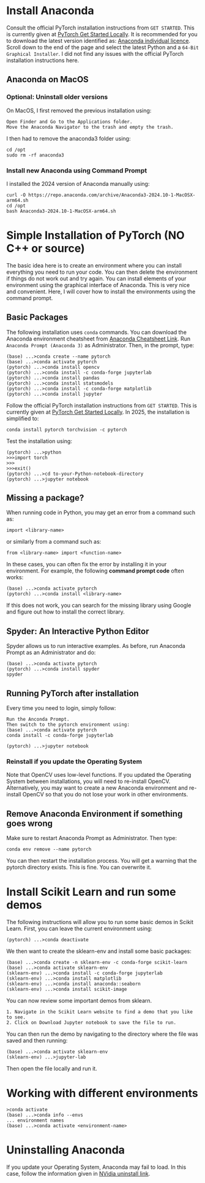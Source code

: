 # Install Anaconda

Consult the official PyTorch installation instructions from
`GET STARTED`. This is currently given at [PyTorch Get Started
Locally](https://pytorch.org/get-started/locally/). It is recommended
for you to download the latest version identified as: [Anaconda
individual licence](https://www.anaconda.com/products/individual).
Scroll down to the end of the page and select the latest Python and a
`64-Bit Graphical Installer`. I did not find any issues with the 
official PyTorch installation instructions here.

## Anaconda on MacOS
### Optional: Uninstall older versions
On MacOS, I first removed the previous installation using:

    Open Finder and Go to the Applications folder.
    Move the Anaconda Navigator to the trash and empty the trash.

I then had to remove the anaconda3 folder using:

    cd /opt
    sudo rm -rf anaconda3

### Install new Anaconda using Command Prompt
I installed the 2024 version of Anaconda manually using:

    curl -O https://repo.anaconda.com/archive/Anaconda3-2024.10-1-MacOSX-arm64.sh
    cd /opt
    bash Anaconda3-2024.10-1-MacOSX-arm64.sh

# Simple Installation of PyTorch (NO C++ or source)
The basic idea here is to create an environment where you can install
everything you need to run your code. You can then delete the
environment if things do not work out and try again. You can install
elements of your environment using the graphical interface of Anaconda.
This is very nice and convenient. Here, I will cover how to install the
environments using the command prompt.

## Basic Packages
The following installation uses `conda` commands. You can download the
Anaconda environment cheatsheet from [ Anaconda Cheatsheet
Link](https://docs.conda.io/projects/conda/en/4.6.0/_downloads/52a95608c49671267e40c689e0bc00ca/conda-cheatsheet.pdf).
Run `Anaconda Prompt (Anaconda 3)` as Administrator. Then, in the
prompt, type:

    (base) ...>conda create --name pytorch
    (base) ...>conda activate pytorch
    (pytorch) ...>conda install opencv
    (pytorch) ...>conda install -c conda-forge jupyterlab
    (pytorch) ...>conda install pandas
    (pytorch) ...>conda install statsmodels
    (pytorch) ...>conda install -c conda-forge matplotlib
    (pytorch) ...>conda install jupyter

Follow the official PyTorch installation instructions from
`GET STARTED`. This is currently given at [PyTorch Get Started
Locally](https://pytorch.org/get-started/locally/). In 2025, the
installation is simplified to:

    conda install pytorch torchvision -c pytorch

Test the installation using:

    (pytorch) ...>python
    >>>import torch
    >>>
    >>>exit()
    (pytorch) ...>cd to-your-Python-notebook-directory
    (pytorch) ...>jupyter notebook

## Missing a package?
When running code in Python, you may get an error from a command such
as:

    import <library-name>

or similarly from a command such as:

    from <library-name> import <function-name>

In these cases, you can often fix the error by installing it in your
environment. For example, the following **command prompt code** often
works:

    (base) ...>conda activate pytorch
    (pytorch) ...>conda install <library-name>

If this does not work, you can search for the missing library using
Google and figure out how to install the correct library.

## Spyder: An Interactive Python Editor
Spyder allows us to run interactive examples. As before, run Anaconda
Prompt as an Administrator and do:

    (base) ...>conda activate pytorch
    (pytorch) ...>conda install spyder
    spyder

## Running PyTorch after installation

Every time you need to login, simply follow:

    Run the Anconda Prompt.
    Then switch to the pytorch environment using:
    (base) ...>conda activate pytorch
    conda install -c conda-forge jupyterlab

    (pytorch) ...>jupyter notebook

### Reinstall if you update the Operating System
Note that OpenCV uses low-level functions. If you updated the Operating
System between installations, you will need to re-install OpenCV.
Alternatively, you may want to create a new Anaconda environment and
re-install OpenCV so that you do not lose your work in other
environments.

## Remove Anaconda Environment if something goes wrong 
Make sure to restart Anaconda Prompt as Administrator. Then type:

    conda env remove --name pytorch

You can then restart the installation process. You will get a warning
that the pytorch directory exists. This is fine. You can overwrite it.

# Install Scikit Learn and run some demos
The following instructions will allow you to run some basic demos in
Scikit Learn. First, you can leave the current environment using:

    (pytorch) ...>conda deactivate

We then want to create the sklearn-env and install some basic packages:

    (base) ...>conda create -n sklearn-env -c conda-forge scikit-learn
    (base) ...>conda activate sklearn-env
    (sklearn-env) ...>conda install -c conda-forge jupyterlab
    (sklearn-env) ...>conda install matplotlib
    (sklearn-env) ...>conda install anaconda::seaborn
    (sklearn-env) ...>conda install scikit-image

You can now review some important demos from sklearn.

    1. Navigate in the Scikit Learn website to find a demo that you like to see.
    2. Click on Download Jupyter notebook to save the file to run.

You can then run the demo by navigating to the directory where the file
was saved and then running:

    (base) ...>conda activate sklearn-env
    (sklearn-env) ...>jupyter-lab

Then open the file locally and run it.

# Working with different environments

    >conda activate
    (base) ...>conda info --envs
    ... environment names
    (base) ...>conda activate <environment-name>

# Uninstalling Anaconda
If you update your Operating System, Anaconda may fail to load. In this
case, follow the information given in [ NVidia uninstall
link](https://docs.anaconda.com/free/anaconda/install/uninstall/).

